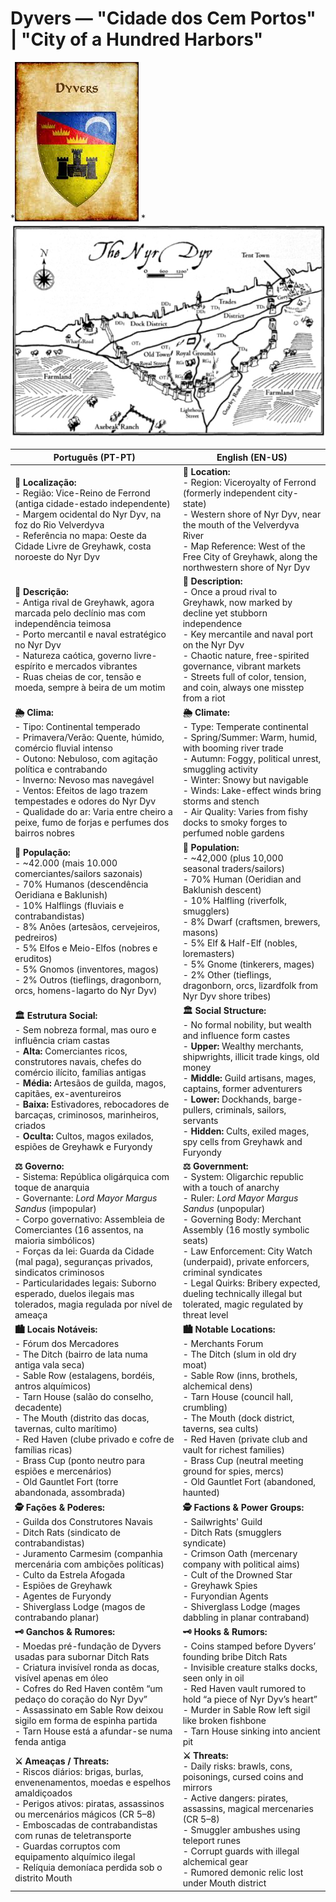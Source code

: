 # Dyvers — "Cidade dos Cem Portos" | "City of a Hundred Harbors"
*![Dyvers](coat_of_arms_dyvers.jpeg)
*![Dyvers](dyvers.jpg)



| **Português (PT-PT)** | **English (EN-US)** |
| --- | --- |
| **📍 Localização:**<br> - Região: Vice-Reino de Ferrond (antiga cidade-estado independente)<br> - Margem ocidental do Nyr Dyv, na foz do Rio Velverdyva<br> - Referência no mapa: Oeste da Cidade Livre de Greyhawk, costa noroeste do Nyr Dyv | **📍 Location:**<br> - Region: Viceroyalty of Ferrond (formerly independent city-state)<br> - Western shore of Nyr Dyv, near the mouth of the Velverdyva River<br> - Map Reference: West of the Free City of Greyhawk, along the northwestern shore of Nyr Dyv |
| **📝 Descrição:**<br> - Antiga rival de Greyhawk, agora marcada pelo declínio mas com independência teimosa<br> - Porto mercantil e naval estratégico no Nyr Dyv<br> - Natureza caótica, governo livre-espírito e mercados vibrantes<br> - Ruas cheias de cor, tensão e moeda, sempre à beira de um motim | **📝 Description:**<br> - Once a proud rival to Greyhawk, now marked by decline yet stubborn independence<br> - Key mercantile and naval port on the Nyr Dyv<br> - Chaotic nature, free-spirited governance, vibrant markets<br> - Streets full of color, tension, and coin, always one misstep from a riot |
| **🌦 Clima:**<br> - Tipo: Continental temperado<br> - Primavera/Verão: Quente, húmido, comércio fluvial intenso<br> - Outono: Nebuloso, com agitação política e contrabando<br> - Inverno: Nevoso mas navegável<br> - Ventos: Efeitos de lago trazem tempestades e odores do Nyr Dyv<br> - Qualidade do ar: Varia entre cheiro a peixe, fumo de forjas e perfumes dos bairros nobres | **🌦 Climate:**<br> - Type: Temperate continental<br> - Spring/Summer: Warm, humid, with booming river trade<br> - Autumn: Foggy, political unrest, smuggling activity<br> - Winter: Snowy but navigable<br> - Winds: Lake-effect winds bring storms and stench<br> - Air Quality: Varies from fishy docks to smoky forges to perfumed noble gardens |
| **👥 População:**<br> - ~42.000 (mais 10.000 comerciantes/sailors sazonais)<br> - 70% Humanos (descendência Oeridiana e Baklunish)<br> - 10% Halflings (fluviais e contrabandistas)<br> - 8% Anões (artesãos, cervejeiros, pedreiros)<br> - 5% Elfos e Meio-Elfos (nobres e eruditos)<br> - 5% Gnomos (inventores, magos)<br> - 2% Outros (tieflings, dragonborn, orcs, homens-lagarto do Nyr Dyv) | **👥 Population:**<br> - ~42,000 (plus 10,000 seasonal traders/sailors)<br> - 70% Human (Oeridian and Baklunish descent)<br> - 10% Halfling (riverfolk, smugglers)<br> - 8% Dwarf (craftsmen, brewers, masons)<br> - 5% Elf & Half-Elf (nobles, loremasters)<br> - 5% Gnome (tinkerers, mages)<br> - 2% Other (tieflings, dragonborn, orcs, lizardfolk from Nyr Dyv shore tribes) |
| **🏛 Estrutura Social:**<br> - Sem nobreza formal, mas ouro e influência criam castas<br> - **Alta:** Comerciantes ricos, construtores navais, chefes do comércio ilícito, famílias antigas<br> - **Média:** Artesãos de guilda, magos, capitães, ex-aventureiros<br> - **Baixa:** Estivadores, rebocadores de barcaças, criminosos, marinheiros, criados<br> - **Oculta:** Cultos, magos exilados, espiões de Greyhawk e Furyondy | **🏛 Social Structure:**<br> - No formal nobility, but wealth and influence form castes<br> - **Upper:** Wealthy merchants, shipwrights, illicit trade kings, old money<br> - **Middle:** Guild artisans, mages, captains, former adventurers<br> - **Lower:** Dockhands, barge-pullers, criminals, sailors, servants<br> - **Hidden:** Cults, exiled mages, spy cells from Greyhawk and Furyondy |
| **⚖ Governo:**<br> - Sistema: República oligárquica com toque de anarquia<br> - Governante: _Lord Mayor Margus Sandus_ (impopular)<br> - Corpo governativo: Assembleia de Comerciantes (16 assentos, na maioria simbólicos)<br> - Forças da lei: Guarda da Cidade (mal paga), seguranças privados, sindicatos criminosos<br> - Particularidades legais: Suborno esperado, duelos ilegais mas tolerados, magia regulada por nível de ameaça | **⚖ Government:**<br> - System: Oligarchic republic with a touch of anarchy<br> - Ruler: _Lord Mayor Margus Sandus_ (unpopular)<br> - Governing Body: Merchant Assembly (16 mostly symbolic seats)<br> - Law Enforcement: City Watch (underpaid), private enforcers, criminal syndicates<br> - Legal Quirks: Bribery expected, dueling technically illegal but tolerated, magic regulated by threat level |
| **🏙 Locais Notáveis:**<br> - Fórum dos Mercadores<br> - The Ditch (bairro de lata numa antiga vala seca)<br> - Sable Row (estalagens, bordéis, antros alquímicos)<br> - Tarn House (salão do conselho, decadente)<br> - The Mouth (distrito das docas, tavernas, culto marítimo)<br> - Red Haven (clube privado e cofre de famílias ricas)<br> - Brass Cup (ponto neutro para espiões e mercenários)<br> - Old Gauntlet Fort (torre abandonada, assombrada) | **🏙 Notable Locations:**<br> - Merchants Forum<br> - The Ditch (slum in old dry moat)<br> - Sable Row (inns, brothels, alchemical dens)<br> - Tarn House (council hall, crumbling)<br> - The Mouth (dock district, taverns, sea cults)<br> - Red Haven (private club and vault for richest families)<br> - Brass Cup (neutral meeting ground for spies, mercs)<br> - Old Gauntlet Fort (abandoned, haunted) |
| **🕵 Fações & Poderes:**<br> - Guilda dos Construtores Navais<br> - Ditch Rats (sindicato de contrabandistas)<br> - Juramento Carmesim (companhia mercenária com ambições políticas)<br> - Culto da Estrela Afogada<br> - Espiões de Greyhawk<br> - Agentes de Furyondy<br> - Shiverglass Lodge (magos de contrabando planar) | **🕵 Factions & Power Groups:**<br> - Sailwrights' Guild<br> - Ditch Rats (smugglers syndicate)<br> - Crimson Oath (mercenary company with political aims)<br> - Cult of the Drowned Star<br> - Greyhawk Spies<br> - Furyondian Agents<br> - Shiverglass Lodge (mages dabbling in planar contraband) |
| **🗝 Ganchos & Rumores:**<br> - Moedas pré-fundação de Dyvers usadas para subornar Ditch Rats<br> - Criatura invisível ronda as docas, visível apenas em óleo<br> - Cofres do Red Haven contêm “um pedaço do coração do Nyr Dyv”<br> - Assassinato em Sable Row deixou sigilo em forma de espinha partida<br> - Tarn House está a afundar-se numa fenda antiga | **🗝 Hooks & Rumors:**<br> - Coins stamped before Dyvers’ founding bribe Ditch Rats<br> - Invisible creature stalks docks, seen only in oil<br> - Red Haven vault rumored to hold “a piece of Nyr Dyv’s heart”<br> - Murder in Sable Row left sigil like broken fishbone<br> - Tarn House sinking into ancient pit |
| **⚔ Ameaças / Threats:**<br> - Riscos diários: brigas, burlas, envenenamentos, moedas e espelhos amaldiçoados<br> - Perigos ativos: piratas, assassinos ou mercenários mágicos (CR 5–8)<br> - Emboscadas de contrabandistas com runas de teletransporte<br> - Guardas corruptos com equipamento alquímico ilegal<br> - Relíquia demoníaca perdida sob o distrito Mouth | **⚔ Threats:**<br> - Daily risks: brawls, cons, poisonings, cursed coins and mirrors<br> - Active dangers: pirates, assassins, magical mercenaries (CR 5–8)<br> - Smuggler ambushes using teleport runes<br> - Corrupt guards with illegal alchemical gear<br> - Rumored demonic relic lost under Mouth district |
